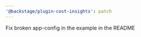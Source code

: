 ```yaml
---
'@backstage/plugin-cost-insights': patch
---
```


Fix broken app-config in the example in the README
